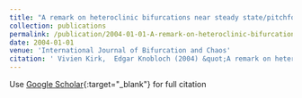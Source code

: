 ```yaml
---
title: "A remark on heteroclinic bifurcations near steady state/pitchfork bifurcations"
collection: publications
permalink: /publication/2004-01-01-A-remark-on-heteroclinic-bifurcations-near-steady-statepitchfork-bifurcations
date: 2004-01-01
venue: 'International Journal of Bifurcation and Chaos'
citation: ' Vivien Kirk,  Edgar Knobloch (2004) &quot;A remark on heteroclinic bifurcations near steady state/pitchfork bifurcations.&quot; <i>International Journal of Bifurcation and Chaos</i>. 14, 3855--3869.'
---
```

Use [Google Scholar](https://scholar.google.com/scholar?q=A+remark+on+heteroclinic+bifurcations+near+steady+state/pitchfork+bifurcations){:target="_blank"} for full citation